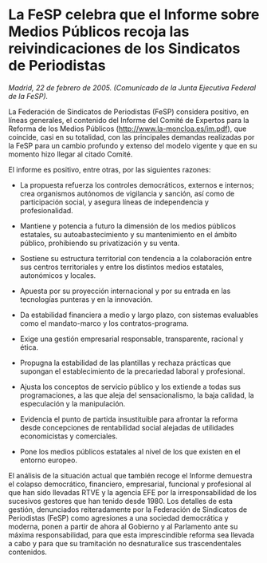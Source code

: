 # La FeSP celebra que el Informe sobre Medios Públicos recoja las reivindicaciones de los Sindicatos de Periodistas

*Madrid, 22 de febrero de 2005. (Comunicado de la Junta Ejecutiva Federal de la FeSP).*

La Federación de Sindicatos de Periodistas (FeSP) considera positivo, en líneas generales, el contenido del Informe del Comité de Expertos para la Reforma de los Medios Públicos (http://www.la-moncloa.es/im.pdf), que coincide, casi en su totalidad, con las principales demandas realizadas por la FeSP para un cambio profundo y extenso del modelo vigente y que en su momento hizo llegar al citado Comité.

El informe es positivo, entre otras, por las siguientes razones:

- La propuesta refuerza los controles democráticos, externos e internos; crea organismos autónomos de vigilancia y sanción, así como de participación social, y asegura líneas de independencia y profesionalidad.

- Mantiene y potencia a futuro la dimensión de los medios públicos estatales, su autoabastecimiento y su mantenimiento en el ámbito público, prohibiendo su privatización y su venta.

- Sostiene su estructura territorial con tendencia a la colaboración entre sus centros territoriales y entre los distintos medios estatales, autonómicos y locales.

- Apuesta por su proyección internacional y por su entrada en las tecnologías punteras y en la innovación.

- Da estabilidad financiera a medio y largo plazo, con sistemas evaluables como el mandato-marco y los contratos-programa.

- Exige una gestión empresarial responsable, transparente, racional y ética.

- Propugna la estabilidad de las plantillas y rechaza prácticas que supongan el establecimiento de la precariedad laboral y profesional.

- Ajusta los conceptos de servicio público y los extiende a todas sus programaciones, a las que aleja del sensacionalismo, la baja calidad, la especulación y la manipulación.

- Evidencia el punto de partida insustituible para afrontar la reforma desde concepciones de rentabilidad social alejadas de utilidades economicistas y comerciales.

- Pone los medios públicos estatales al nivel de los que existen en el entorno europeo.

El análisis de la situación actual que también recoge el Informe demuestra el colapso democrático, financiero, empresarial, funcional y profesional al que han sido llevadas RTVE y la agencia EFE por la irresponsabilidad de los sucesivos gestores que han tenido desde 1980. Los detalles de esta gestión, denunciados reiteradamente por la Federación de Sindicatos de Periodistas (FeSP) como agresiones a una sociedad democrática y moderna, ponen a partir de ahora al Gobierno y al Parlamento ante su máxima responsabilidad, para que esta imprescindible reforma sea llevada a cabo y para que su tramitación no desnaturalice sus trascendentales contenidos.
